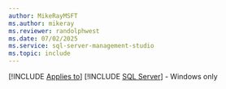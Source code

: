 ```yaml
---
author: MikeRayMSFT
ms.author: mikeray
ms.reviewer: randolphwest
ms.date: 07/02/2025
ms.service: sql-server-management-studio
ms.topic: include
---
```


[!INCLUDE [Applies to](../applies-md.md)] [!INCLUDE [SQL Server](_ssnoversion.md)] - Windows only
